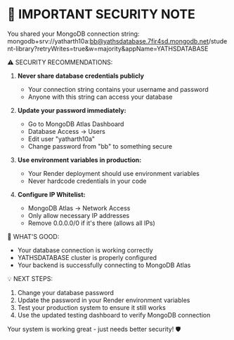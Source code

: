 🔐 IMPORTANT SECURITY NOTE
========================

You shared your MongoDB connection string:
mongodb+srv://yatharth10a:bb@yathsdatabase.7fir4sd.mongodb.net/student-library?retryWrites=true&w=majority&appName=YATHSDATABASE

⚠️ SECURITY RECOMMENDATIONS:

1. **Never share database credentials publicly**
   - Your connection string contains your username and password
   - Anyone with this string can access your database

2. **Update your password immediately:**
   - Go to MongoDB Atlas Dashboard
   - Database Access → Users
   - Edit user "yatharth10a" 
   - Change password from "bb" to something secure

3. **Use environment variables in production:**
   - Your Render deployment should use environment variables
   - Never hardcode credentials in your code

4. **Configure IP Whitelist:**
   - MongoDB Atlas → Network Access
   - Only allow necessary IP addresses
   - Remove 0.0.0.0/0 if it's there (allows all IPs)

🎯 WHAT'S GOOD:
- Your database connection is working correctly
- YATHSDATABASE cluster is properly configured
- Your backend is successfully connecting to MongoDB Atlas

💡 NEXT STEPS:
1. Change your database password
2. Update the password in your Render environment variables
3. Test your production system to ensure it still works
4. Use the updated testing dashboard to verify MongoDB connection

Your system is working great - just needs better security! 🛡️
